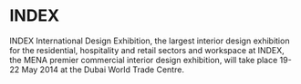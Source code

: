 # INDEX
INDEX International Design Exhibition, the largest interior design exhibition for the residential, hospitality and retail sectors and workspace at INDEX, the MENA premier commercial interior design exhibition, will take place 19-22 May 2014 at the Dubai World Trade Centre.
